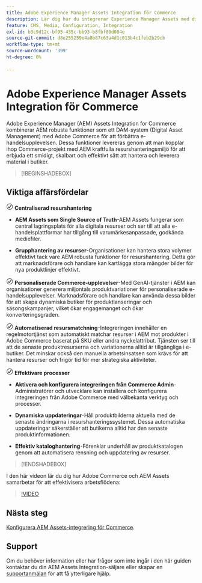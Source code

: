```yaml
---
title: Adobe Experience Manager Assets Integration för Commerce
description: Lär dig hur du integrerar Experience Manager Assets med din [!DNL Commerce] -instans för att få tillgång till ett oändligt antal mediefiler som kan användas i din butik.
feature: CMS, Media, Configuration, Integration
exl-id: b3c9d12c-bf95-435c-bb93-b8fbf80d084e
source-git-commit: d8e255259e4a8b87c63a4d1c013b4c1feb2b29cb
workflow-type: tm+mt
source-wordcount: '399'
ht-degree: 0%

---
```


# Adobe Experience Manager Assets Integration för Commerce

Adobe Experience Manager (AEM) Assets Integration for Commerce kombinerar AEM robusta funktioner som ett DAM-system (Digital Asset Management) med Adobe Commerce för att förbättra e-handelsupplevelsen. Dessa funktioner levereras genom att man kopplar ihop Commerce-projekt med AEM kraftfulla resurshanteringsmiljö för att erbjuda ett smidigt, skalbart och effektivt sätt att hantera och leverera material i butiker.

>[!BEGINSHADEBOX]

## Viktiga affärsfördelar

![kontrollera](assets/icon-check.png) **Centraliserad resurshantering**

- **AEM Assets som Single Source of Truth**-AEM Assets fungerar som central lagringsplats för alla digitala resurser och ser till att alla e-handelsplattformar har tillgång till varumärkesanpassade, godkända mediefiler.

- **Grupphantering av resurser**-Organisationer kan hantera stora volymer effektivt tack vare AEM robusta funktioner för resurshantering. Detta gör att marknadsförare och handlare kan kartlägga stora mängder bilder för nya produktlinjer effektivt.

![kontrollera](assets/icon-check.png) **Personaliserade Commerce-upplevelser**-Med GenAI-tjänster i AEM kan organisationer generera miljontals produktvariationer för personaliserade e-handelsupplevelser. Marknadsförare och handlare kan använda dessa bilder för att skapa dynamiska butiker för produktlanseringar och säsongskampanjer, vilket ökar engagemanget och ökar konverteringsgraden.

![check](assets/icon-check.png) **Automatiserad resursmatchning**-Integreringen innehåller en regelmotortjänst som automatiskt matchar resurser i AEM mot produkter i Adobe Commerce baserat på SKU eller andra nyckelattribut. Tjänsten ser till att de senaste produktresurserna och variationerna alltid är tillgängliga i e-butiker. Det minskar också den manuella arbetsinsatsen som krävs för att hantera resurser och frigör tid för mer strategiska aktiviteter.

![kontrollera](assets/icon-check.png) **Effektivare processer**

- **Aktivera och konfigurera integreringen från Commerce Admin**-Administratörer och utvecklare kan installera och konfigurera integreringen från Adobe Commerce med välbekanta verktyg och processer.

- **Dynamiska uppdateringar**-Håll produktbilderna aktuella med de senaste ändringarna i resurshanteringssystemet. Dessa automatiska uppdateringar säkerställer att butikerna alltid har den senaste produktinformationen.

- **Effektiv kataloghantering**-Förenklar underhåll av produktkatalogen genom att automatisera rensning och uppdatering av resurser.

>[!ENDSHADEBOX]

I den här videon lär du dig hur Adobe Commerce och AEM Assets samarbetar för att effektivisera arbetsflödena:

>[!VIDEO](https://video.tv.adobe.com/v/3447837)

## Nästa steg

[Konfigurera AEM Assets-integrering för Commerce](aem-assets-onboard.md).

## Support

Om du behöver information eller har frågor som inte ingår i den här guiden kontaktar du din AEM Assets Integration-säljare eller skapar en [supportanmälan](https://experienceleague.adobe.com/docs/commerce-knowledge-base/kb/help-center-guide/magento-help-center-user-guide.html#submit-ticket) för att få ytterligare hjälp.
